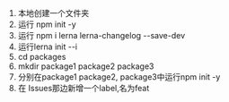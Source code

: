 1. 本地创建一个文件夹
2. 运行 npm init -y
3. 运行 npm i lerna lerna-changelog --save-dev 
4. 运行lerna init --i
5. cd packages
6. mkdir package1 package2 package3
7. 分别在package1 package2, package3中运行npm init -y
8. 在 Issues那边新增一个label,名为feat